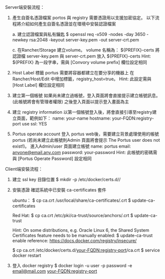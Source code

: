 Server端安裝流程：
1. 產生自簽名憑證檔案
    portos 與 registry 需要憑證用以支援加密協定。
    以下流程將介紹如何產生自簽名憑證並在環境中安裝認證檔案
        
    a. 建立認證檔案與私有鑰匙
        $ openssl req -x509 -nodes -day 3650 -newkey rsa:2048 -keyout server-key.pem -out server-crt.pem
    
    c. 在Rancher/Storage 建立volume。 volume 名稱為： ${PREFIX}-certs 
        將認證檔 server-key.pem 與 server-crt.pem 放入 ${PREFIX}-certs
        Hint:
            ${PREFIX} 為一段字串，需與 [Convory volume prefix] 欄位設定相同


2. Host Label 標籤
    portus 需要將容器都建立在要分享的機器上
    在Rancher/Host/Edit 中增加標籤，registry_host=true。
    Hint:
        此設定需與 [Host Label] 欄位設定相同

3. 建立第一個帳號
    如果尚未建立過帳號，登入頁面將會直接提示建立帳號訊息。(此帳號將會有管理者權限)
    之後登入頁面以提示登入畫面為主

4. 建立 registry information
    以第一個帳號登入後，將會直接引導至registry建立頁面，範例如下：
    name:   your-name
    hostname: your-FQDN:registry-port
    use ssl: YES
    
5. Portus operate account
    登入 portus web後，需要建立背景處理使用的帳號 portus
    (若尚未建立此帳號則Admin 頁面將會提示 The Portus user does not exist!)。
    進入Admin/user 頁面建立帳號
    name: portus
    email: anyone@email.any.com
    password: your-password
    Hint:
        此帳號的密碼需與 [Portus Operate Password] 設定相同

Client端安裝流程：
1. 建立 ssl key 目錄位置
    $ mkdir -p /etc/docker/certs.d/<your-FQDN>/

2. 安裝憑證
    確認系統中已安裝  ca-certificates 套件

    ubuntu：
    $ cp ca.crt /usr/local/share/ca-certificates/<your-FQDN>.crt
    $ update-ca-certificates

    Red Hat:
    $ cp ca.crt /etc/pki/ca-trust/source/anchors/<your-FQDN>.crt
    $ update-ca-trust

    Hint:
    On some distributions, e.g. Oracle Linux 6, the Shared System Certificates feature needs to be manually enabled:
    $ update-ca-trust enable
    reference: https://docs.docker.com/registry/insecure/

    $ cp ca.crt /etc/docker/certs.d/<your-FQDN:registry-port>/ca.crt
    $ service docker restart
    
3. 登入 docker registry
    $ docker login -u user -p password -e email@mail.com <your-FQDN:registry-port>
    